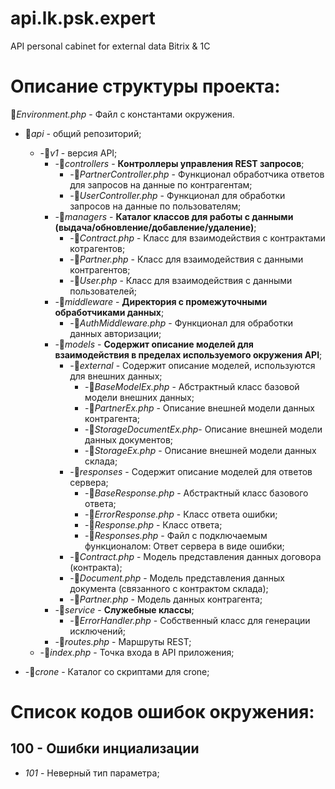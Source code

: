 # api.lk.psk.expert
API personal cabinet for external data Bitrix &amp; 1C

# Описание структуры проекта:

📄*Environment.php* - Файл с константами окружения.   

+ 📂*api* - общий репозиторий;   
   
    + -📂*v1* - версия API;   
        + -📂*controllers*     - **Контроллеры управления REST запросов**;   
            + -📄*PartnerController.php*  - Функционал обработчика ответов для запросов на данные по контрагентам;    
            + -📄*UserController.php*     - Функционал для обработки запросов на данные по пользователям;    
        + -📂*managers*        - **Каталог классов для работы с данными (выдача/обновление/добавление/удаление)**;   
            + -📄*Contract.php*           - Класс для взаимодействия с контрактами котрагентов;    
            + -📄*Partner.php*            - Класс для взаимодействия с данными контрагентов;    
            + -📄*User.php*               - Класс для взаимодействия с данными пользователей;    
        + -📂*middleware*         - **Директория с промежуточными обработчиками данных**;   
            + -📄*AuthMiddleware.php*     - Функционал для обработки данных авторизации;    
        + -📂*models*          - **Содержит описание моделей для взаимодействия в пределах используемого окружения API**;   
            + -📂*external*      - Содержит описание моделей, используются для внешних данных;   
                + -📄*BaseModelEx.php*      - Абстрактный класс базовой модели внешних данных;    
                + -📄*PartnerEx.php*        - Описание внешней модели данных контрагента;    
                + -📄*StorageDocumentEx.php*- Описание внешней модели данных документов;    
                + -📄*StorageEx.php*        - Описание внешней модели данных склада;    
            + -📂*responses*      - Содержит описание моделей для ответов сервера;   
                + -📄*BaseResponse.php*     - Абстрактный класс базового ответа;    
                + -📄*ErrorResponse.php*    - Класс ответа ошибки;    
                + -📄*Response.php*         - Класс ответа;    
                + -📄*Responses.php*        - Файл с подключаемым функционалом: Ответ сервера в виде ошибки;    
            + -📄*Contract.php*   - Модель представления данных договора (контракта);    
            + -📄*Document.php*   - Модель представления данных документа (связанного с контрактом склада);    
            + -📄*Partner.php*    - Модель данных контрагента;    
        + -📂*service*         - **Служебные классы**;   
            + -📄*ErrorHandler.php*       - Собственный класс для генерации исключений;    
        + -📄*routes.php*      - Маршруты REST;   
    + -📄*index.php*       - Точка входа в API приложения;    
   
+ -📁*crone* - Каталог со скриптами для crone;    

# Список кодов ошибок окружения:
## 100 - Ошибки инциализации
+ *101* - Неверный тип параметра;